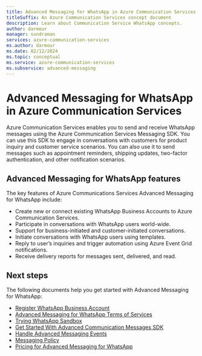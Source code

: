 ```yaml
---
title: Advanced Messaging for WhatsApp in Azure Communication Services
titleSuffix: An Azure Communication Services concept document
description: Learn about Communication Service WhatsApp concepts.
author: darmour
manager: sundraman
services: azure-communication-services
ms.author: darmour
ms.date: 02/12/2024
ms.topic: conceptual
ms.service: azure-communication-services
ms.subservice: advanced-messaging
---
```


# Advanced Messaging for WhatsApp in Azure Communication Services

Azure Communication Services enables you to send and receive WhatsApp messages using the Azure Communication Services Messaging SDK. You can use this SDK to engage in conversations with customers for product inquiry and customer service scenarios. You can also use it to send messages such as appointment reminders, shipping updates, two-factor authentication, and other notification scenarios.

<!-- [!INCLUDE [Survey Request](./includes/survey-request.md)] -->

## Advanced Messaging for WhatsApp features

The key features of Azure Communications Services Advanced Messaging for WhatsApp include:

* Create new or connect existing WhatsApp Business Accounts to Azure Communication Services.
* Participate in conversations with WhatsApp users world-wide.
* Support for business-initiated and customer-initiated conversations.
* Initiate conversations with WhatsApp users using templates.
* Reply to user’s inquiries and trigger automation using Azure Event Grid notifications.
* Receive delivery reports for messages sent, delivered, and read.

## Next steps

The following documents help you get started with Advanced Messaging for WhatsApp:

-   [Register WhatsApp Business Account](../../../quickstarts/advanced-messaging/whatsapp/connect-whatsapp-business-account.md)
-   [Advanced Messaging for WhatsApp Terms of Services](./whatsapp-terms-of-service.md)
-   [Trying WhatsApp Sandbox](../../../quickstarts/advanced-messaging/whatsapp/whatsapp-sandbox-quickstart.md)
-   [Get Started With Advanced Communication Messages SDK](../../../quickstarts//advanced-messaging/whatsapp/get-started.md)
-   [Handle Advanced Messaging Events](../../../quickstarts/advanced-messaging/whatsapp/handle-advanced-messaging-events.md)
-   [Messaging Policy](../../../concepts/sms/messaging-policy.md)
-   [Pricing for Advanced Messaging for WhatsApp](./pricing.md)
